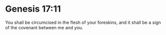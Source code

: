 # Genesis 17:11

You shall be circumcised in the flesh of your foreskins, and it shall be a sign of the covenant between me and you.
